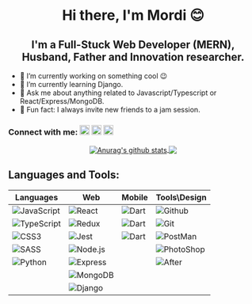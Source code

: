 <h1 align='center'> Hi there, I'm Mordi 😊</h1>
<h2 align='center'> I'm a Full-Stuck Web Developer (MERN), Husband, Father and Innovation researcher.</h2>

- 🔭 I’m currently working on something cool 😉
- 🌱 I’m currently learning Django.
- 💬 Ask me about anything related to Javascript/Typescript or React/Express/MongoDB.
- 🎸 Fun fact: I always invite new friends to a jam session.

<h3 align='left'>Connect with me:  <a align='center' href="https://www.linkedin.com/in/mormben/">
    <img height="20px" src="https://upload.wikimedia.org/wikipedia/commons/thumb/c/c9/Linkedin.svg/600px-Linkedin.svg.png" /></a> 
    <a align='left' href="https://www.facebook.com/mor.m.ben"><img height="20px" src="https://cdn.icon-icons.com/icons2/2108/PNG/512/facebook_icon_130940.png" /></a> 
    <a align='left' href="mor6686@gmail.com"><img height="20px" src="https://icon2.cleanpng.com/20171220/bxe/gmail-logo-png-5a3aaffc62d223.8975386515137955804048.jpg" />
    </a></h3>

<p align='center'>
<a href="https://github.com/morMBen/github-readme-stats">
  <img align="center" src="https://github-readme-stats.vercel.app/api?username=morMBen&show_icons=true&include_all_commits=true&theme=material-palenight" alt="Anurag's github stats" />
</a>
<a href="https://github.com/morMBen/github-readme-stats">
  <!-- Change the `github-readme-stats.anuraghazra1.vercel.app` to `github-readme-stats.vercel.app`  -->
  <img align="center" src="https://github-readme-stats.vercel.app/api/top-langs/?username=morMBen&layout=compact&theme=material-palenight" />
</a>
</p>

<h2 > Languages and Tools: 
</h2>

| Languages                                                                                                                           | Web                                                                                                                           | Mobile                                                                                                                      | Tools\Design                                                                                                                                                      |
| ----------------------------------------------------------------------------------------------------------------------------------- | ----------------------------------------------------------------------------------------------------------------------------- | --------------------------------------------------------------------------------------------------------------------------- | ----------------------------------------------------------------------------------------------------------------------------------------------------------------- |
| <img  alt="JavaScript"  src="https://img.shields.io/badge/JavaScript-F7DF1E?style=for-the-badge&logo=javascript&logoColor=black" /> | <img  alt="React"  src="https://img.shields.io/badge/React-20232A?style=for-the-badge&logo=react&logoColor=61DAFB" />         | <img  alt="Dart"  src="https://img.shields.io/badge/Dart-0175C2?style=for-the-badge&logo=dart&logoColor=white" />           | <img  alt="Github  "  src="https://img.shields.io/badge/GitHub-100000?style=for-the-badge&logo=github&logoColor=white" />                                         |
| <img  alt="TypeScript"  src="https://img.shields.io/badge/TypeScript-007ACC?style=for-the-badge&logo=typescript&logoColor=white" /> | <img  alt="Redux"  src="https://img.shields.io/badge/Redux-593D88?style=for-the-badge&logo=redux&logoColor=white" />          | <img  alt="Dart"  src="https://img.shields.io/badge/Flutter-02569B?style=for-the-badge&logo=flutter&logoColor=white" />     | <img  alt="Git  "  src="https://img.shields.io/badge/Git-F05032?style=for-the-badge&logo=git&logoColor=white" />                                                  |
| <img  alt="CSS3"  src="https://img.shields.io/badge/CSS3-1572B6?style=for-the-badge&logo=css3&logoColor=white" />                   | <img  alt="Jest"  src="https://img.shields.io/badge/Jest-C21325?style=for-the-badge&logo=jest&logoColor=white" />             | <img  alt="Dart"  src="https://img.shields.io/badge/React_Native-20232A?style=for-the-badge&logo=react&logoColor=61DAFB" /> | <img  alt="PostMan"  src="https://img.shields.io/badge/Postman-FF6C37?style=for-the-badge&logo=Postman&logoColor=white" />                                        |
| <img  alt="SASS"  src="https://img.shields.io/badge/Sass-CC6699?style=for-the-badge&logo=sass&logoColor=white" />                   | <img  alt="Node.js"  src="https://img.shields.io/badge/Node.js-339933?style=for-the-badge&logo=nodedotjs&logoColor=white" />  |                                                                                                                             | <img  alt="PhotoShop"  src="https://img.shields.io/badge/Adobe%20Photoshop-31A8FF?style=for-the-badge&logo=Adobe%20Photoshop&logoColor=black" />                  |
| <img  alt="Python"  src="https://img.shields.io/badge/Python-3776AB?style=for-the-badge&logo=python&logoColor=white" />             | <img  alt="Express"  src="https://img.shields.io/badge/Express.js-000000?style=for-the-badge&logo=express&logoColor=white" /> |                                                                                                                             | <img  alt="After"  src="https://img.shields.io/badge/Adobe-After%20Effects-CF96FD?style=for-the-badge&logo=Adobe-After-Effects&labelColor=393665&logoWidth=15" /> |
|                                                                                                                                     | <img  alt="MongoDB"  src="https://img.shields.io/badge/MongoDB-4EA94B?style=for-the-badge&logo=mongodb&logoColor=white" />    |                                                                                                                             |                                                                                                                                                                   |
|                                                                                                                                     | <img  alt="Django"  src="https://img.shields.io/badge/Django-092E20?style=for-the-badge&logo=django&logoColor=white" />       |                                                                                                                             |                                                                                                                                                                   |
